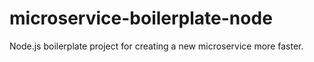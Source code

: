 # microservice-boilerplate-node
Node.js boilerplate project for creating a new microservice more faster.

